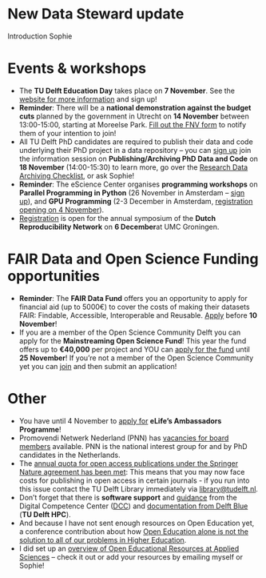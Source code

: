 # New Data Steward update
Introduction Sophie

# Events & workshops
* The **TU Delft Education Day** takes place on **7 November**. 
See the [website for more information]( https://www.tudelft.nl/teachingacademy/events/education-day/tu-delft-education-day-2024) and sign up!
* **Reminder**: There will be a **national demonstration against the budget cuts** planned by the government in Utrecht on **14 November** between 13:00-15:00, starting at Moreelse Park. 
[Fill out the FNV form](https://www.fnv.nl/cao-sector/overheid/onderwijs-onderzoek/kabinet-sloopt-hoger-onderwijs#/fnv-form) to notify them of your intention to join!
* All TU Delft PhD candidates are required to publish their data and code underlying their PhD project in a data repository – you can [sign up]( https://events.teams.microsoft.com/event/c9f9f174-ac87-46c2-902a-8128d9ba7f5f@096e524d-6929-4030-8cd3-8ab42de0887b) join the information session on **Publishing/Archiving PhD Data and Code** on **18 November** (14:00-15:30) to learn more, go over the [Research Data Archiving Checklist](https://www.tudelft.nl/en/library/research-data-management/r/publish/publish-research-data/publish-your-phd-data/guidance-for-doctoral-candidates-completing-their-studies), or ask Sophie!
* **Reminder**: The eScience Center organises **programming workshops** on **Parallel Programming in Python** (26 November in Amsterdam – [sign up](https://www.eventbrite.nl/e/parallel-programming-in-python-tickets-1037792885457)), and **GPU Programming** (2-3 December in Amsterdam, [registration opening on 4 November]( https://www.eventbrite.nl/e/gpu-programming-tickets-918754859517)).
* [Registration](https://nlrn-symposium24.eventbrite.com) is open for the annual symposium of the **Dutch Reproducibility Network** on **6 December**at UMC Groningen.


# FAIR Data and Open Science Funding opportunities
* **Reminder**: The **FAIR Data Fund** offers you an opportunity to apply for financial aid (up to 5000€) to cover the costs of making their datasets FAIR: Findable, Accessible, Interoperable and Reusable. [Apply](https://community.data.4tu.nl/the-fair-data-fund/) before **10 November**! 
* If you are a member of the Open Science Community Delft you can apply for the **Mainstreaming Open Science Fund**! This year the fund offers up to **€40,000** per project and YOU can [apply for the fund](https://www.tudelft.nl/en/open-science/articles-tu-delft/mainstreaming-open-science-fund) until **25 November**! 
If you’re not a member of the Open Science Community yet you can [join]( https://docs.google.com/forms/d/e/1FAIpQLSf2Cha-gy0J5mLzMvlTjT66XLn-c0TBo5FxYG0-JC9TE5aMBw/viewform) and then submit an application! 

# Other
* You have until 4 November to [apply for](https://elifesciences.org/inside-elife/b4516a36/elife-ambassadors-programme-applications-are-welcomed-to-join-our-18-month-training-and-capacity-building-researcher-programme) **eLife’s Ambassadors Programme**!
* Promovendi Netwerk Nederland (PNN) has [vacancies for board members](https://hetpnn.nl/actueel/vacature-bestuurslid-pnn/) available. 
PNN is the national interest group for and by PhD candidates in the Netherlands.
* The [annual quota for open access publications under the Springer Nature agreement has been met](https://www.tudelft.nl/en/2024/library/maximum-number-of-springer-nature-open-access-publications-reached): This means that you may now face costs for publishing in open access in certain journals - if you run into this issue contact the TU Delft Library immediately via library@tudelft.nl. 
* Don’t forget that there is **software support** and [guidance](https://tu-delft-dcc.github.io) from the Digital Competence Center ([DCC]( https://www.tudelft.nl/index.php?id=67120&L=1/)) and [documentation from Delft Blue](https://doc.dhpc.tudelft.nl/delftblue/) (**TU Delft HPC**).
* And because I have not sent enough resources on Open Education yet, a conference contribution about how [Open Education alone is not the solution to all of our problems in Higher Education]( https://www.youtube.com/watch?v=9S_a2AX-k4k). 
* I did set up an [overview of Open Educational Resources at Applied Sciences](https://intranet.tudelft.nl/-/open-education-at-applied-sciences) – check it out or add your resources by emailing myself or Sophie!
